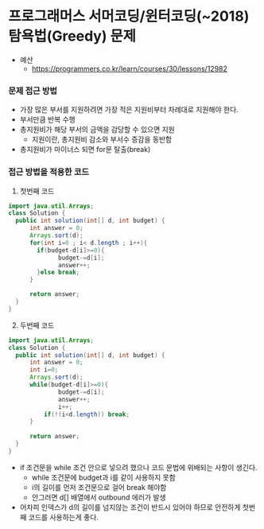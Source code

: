 # 프로그래머스 서머코딩/윈터코딩(~2018) 탐욕법(Greedy) 문제 
- 예산
    - https://programmers.co.kr/learn/courses/30/lessons/12982


### 문제 접근 방법
- 가장 많은 부서를 지원하려면 가장 적은 지원비부터 차례대로 지원해야 한다.
- 부서만큼 반복 수행
- 총지원비가 해당 부서의 금액을 감당할 수 있으면 지원
    - 지원이란, 총지원비 감소와 부서수 증감을 동반함
- 총지원비가 마이너스 되면 for문 탈출(break)

### 접근 방법을 적용한 코드
1. 첫번째 코드
```java
import java.util.Arrays;
class Solution {
  public int solution(int[] d, int budget) {
      int answer = 0;
      Arrays.sort(d);
      for(int i=0 ; i< d.length ; i++){
        if(budget-d[i]>=0){
              budget-=d[i];
              answer++;
        }else break;
      }

      return answer;
  }
}
```


2. 두번째 코드
```java
import java.util.Arrays;
class Solution {
  public int solution(int[] d, int budget) {
      int answer = 0;
      int i=0;
      Arrays.sort(d);
      while(budget-d[i]>=0){ 
              budget-=d[i];
              answer++;
              i++;
          if(!(i<d.length)) break;
      }
      
      return answer;
  }
}
```
- if 조건문을 while 조건 안으로 넣으려 했으나 코드 문법에 위배되는 사항이 생긴다.
    - while 조건문에 budget과 i를 같이 사용하지 못함
    - i의 길이를 먼저 조건문으로 걸어 break 해야함
    - 안그러면 d[] 배열에서 outbound 에러가 발생
- 어차피 인덱스가 d의 길이를 넘지않는 조건이 반드시 있어야 하므로 안전하게 첫번째 코드를 사용하는게 좋다.
    


